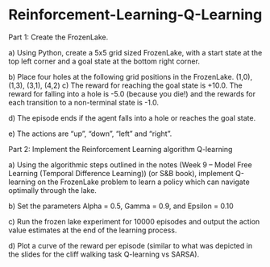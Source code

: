 # Reinforcement-Learning-Q-Learning
Part 1: Create the FrozenLake. 

a) Using Python, create a 5x5 grid sized FrozenLake, with a start state at the top left corner and
a goal state at the bottom right corner.

b) Place four holes at the following grid positions in the FrozenLake. (1,0), (1,3), (3,1), (4,2)
c) The reward for reaching the goal state is +10.0. The reward for falling into a hole is -5.0
(because you die!) and the rewards for each transition to a non-terminal state is -1.0.

d) The episode ends if the agent falls into a hole or reaches the goal state.

e) The actions are “up”, “down”, “left” and “right”.



Part 2: Implement the Reinforcement Learning algorithm Q-learning

a) Using the algorithmic steps outlined in the notes (Week 9 – Model Free Learning (Temporal
Difference Learning)) (or S&B book), implement Q-learning on the FrozenLake problem to
learn a policy which can navigate optimally through the lake.

b) Set the parameters Alpha = 0.5, Gamma = 0.9, and Epsilon = 0.10

c) Run the frozen lake experiment for 10000 episodes and output the action value estimates at
the end of the learning process.

d) Plot a curve of the reward per episode (similar to what was depicted in the slides for the cliff
walking task Q-learning vs SARSA). 
